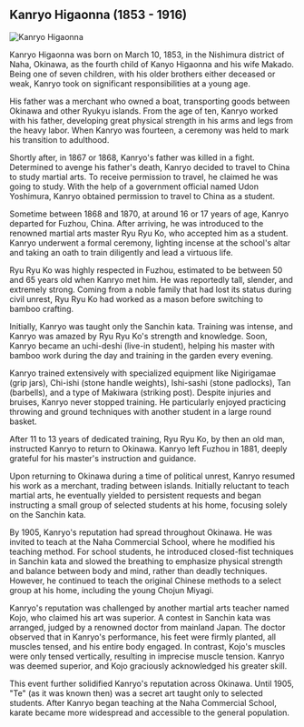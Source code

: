 ## Kanryo Higaonna (1853 - 1916)

![Kanryo Higaonna](https://upload.wikimedia.org/wikipedia/commons/thumb/9/9f/Kanryo_Higaonna.jpg/330px-Kanryo_Higaonna.jpg)

Kanryo Higaonna was born on March 10, 1853, in the Nishimura district of Naha, Okinawa, as the fourth child of Kanyo Higaonna and his wife Makado. Being one of seven children, with his older brothers either deceased or weak, Kanryo took on significant responsibilities at a young age.

His father was a merchant who owned a boat, transporting goods between Okinawa and other Ryukyu islands. From the age of ten, Kanryo worked with his father, developing great physical strength in his arms and legs from the heavy labor. When Kanryo was fourteen, a ceremony was held to mark his transition to adulthood.

Shortly after, in 1867 or 1868, Kanryo's father was killed in a fight. Determined to avenge his father's death, Kanryo decided to travel to China to study martial arts. To receive permission to travel, he claimed he was going to study. With the help of a government official named Udon Yoshimura, Kanryo obtained permission to travel to China as a student.

Sometime between 1868 and 1870, at around 16 or 17 years of age, Kanryo departed for Fuzhou, China. After arriving, he was introduced to the renowned martial arts master Ryu Ryu Ko, who accepted him as a student. Kanryo underwent a formal ceremony, lighting incense at the school's altar and taking an oath to train diligently and lead a virtuous life.

Ryu Ryu Ko was highly respected in Fuzhou, estimated to be between 50 and 65 years old when Kanryo met him. He was reportedly tall, slender, and extremely strong. Coming from a noble family that had lost its status during civil unrest, Ryu Ryu Ko had worked as a mason before switching to bamboo crafting.

Initially, Kanryo was taught only the Sanchin kata. Training was intense, and Kanryo was amazed by Ryu Ryu Ko's strength and knowledge. Soon, Kanryo became an uchi-deshi (live-in student), helping his master with bamboo work during the day and training in the garden every evening.

Kanryo trained extensively with specialized equipment like Nigirigamae (grip jars), Chi-ishi (stone handle weights), Ishi-sashi (stone padlocks), Tan (barbells), and a type of Makiwara (striking post). Despite injuries and bruises, Kanryo never stopped training. He particularly enjoyed practicing throwing and ground techniques with another student in a large round basket.

After 11 to 13 years of dedicated training, Ryu Ryu Ko, by then an old man, instructed Kanryo to return to Okinawa. Kanryo left Fuzhou in 1881, deeply grateful for his master's instruction and guidance.

Upon returning to Okinawa during a time of political unrest, Kanryo resumed his work as a merchant, trading between islands. Initially reluctant to teach martial arts, he eventually yielded to persistent requests and began instructing a small group of selected students at his home, focusing solely on the Sanchin kata.

By 1905, Kanryo's reputation had spread throughout Okinawa. He was invited to teach at the Naha Commercial School, where he modified his teaching method. For school students, he introduced closed-fist techniques in Sanchin kata and slowed the breathing to emphasize physical strength and balance between body and mind, rather than deadly techniques. However, he continued to teach the original Chinese methods to a select group at his home, including the young Chojun Miyagi.

Kanryo's reputation was challenged by another martial arts teacher named Kojo, who claimed his art was superior. A contest in Sanchin kata was arranged, judged by a renowned doctor from mainland Japan. The doctor observed that in Kanryo's performance, his feet were firmly planted, all muscles tensed, and his entire body engaged. In contrast, Kojo's muscles were only tensed vertically, resulting in imprecise muscle tension. Kanryo was deemed superior, and Kojo graciously acknowledged his greater skill.

This event further solidified Kanryo's reputation across Okinawa. Until 1905, "Te" (as it was known then) was a secret art taught only to selected students. After Kanryo began teaching at the Naha Commercial School, karate became more widespread and accessible to the general population. 